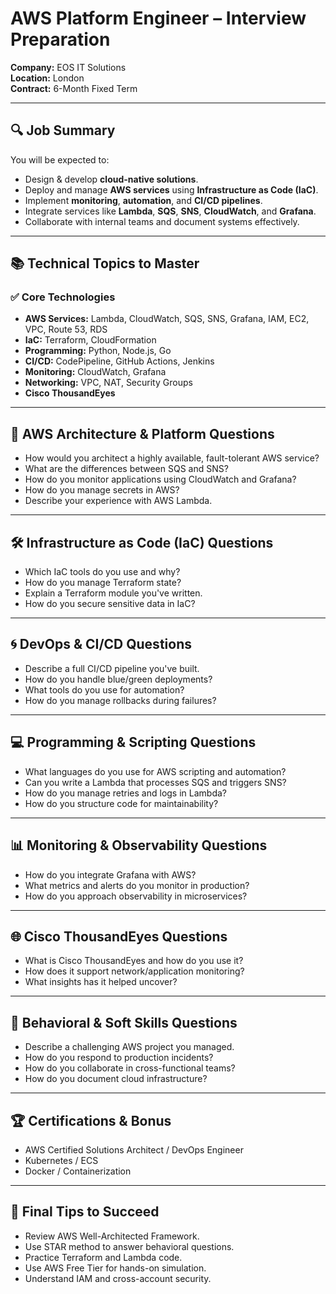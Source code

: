 # AWS Platform Engineer – Interview Preparation

**Company:** EOS IT Solutions  
**Location:** London  
**Contract:** 6-Month Fixed Term  

---

## 🔍 Job Summary

You will be expected to:
- Design & develop **cloud-native solutions**.
- Deploy and manage **AWS services** using **Infrastructure as Code (IaC)**.
- Implement **monitoring**, **automation**, and **CI/CD pipelines**.
- Integrate services like **Lambda**, **SQS**, **SNS**, **CloudWatch**, and **Grafana**.
- Collaborate with internal teams and document systems effectively.

---

## 📚 Technical Topics to Master

### ✅ Core Technologies
- **AWS Services:** Lambda, CloudWatch, SQS, SNS, Grafana, IAM, EC2, VPC, Route 53, RDS
- **IaC:** Terraform, CloudFormation
- **Programming:** Python, Node.js, Go
- **CI/CD:** CodePipeline, GitHub Actions, Jenkins
- **Monitoring:** CloudWatch, Grafana
- **Networking:** VPC, NAT, Security Groups
- **Cisco ThousandEyes**

---

## 📄 AWS Architecture & Platform Questions

- How would you architect a highly available, fault-tolerant AWS service?
- What are the differences between SQS and SNS?
- How do you monitor applications using CloudWatch and Grafana?
- How do you manage secrets in AWS?
- Describe your experience with AWS Lambda.

---

## 🛠 Infrastructure as Code (IaC) Questions

- Which IaC tools do you use and why?
- How do you manage Terraform state?
- Explain a Terraform module you've written.
- How do you secure sensitive data in IaC?

---

## 🌀 DevOps & CI/CD Questions

- Describe a full CI/CD pipeline you've built.
- How do you handle blue/green deployments?
- What tools do you use for automation?
- How do you manage rollbacks during failures?

---

## 💻 Programming & Scripting Questions

- What languages do you use for AWS scripting and automation?
- Can you write a Lambda that processes SQS and triggers SNS?
- How do you manage retries and logs in Lambda?
- How do you structure code for maintainability?

---

## 📊 Monitoring & Observability Questions

- How do you integrate Grafana with AWS?
- What metrics and alerts do you monitor in production?
- How do you approach observability in microservices?

---

## 🌐 Cisco ThousandEyes Questions

- What is Cisco ThousandEyes and how do you use it?
- How does it support network/application monitoring?
- What insights has it helped uncover?

---

## 📄 Behavioral & Soft Skills Questions

- Describe a challenging AWS project you managed.
- How do you respond to production incidents?
- How do you collaborate in cross-functional teams?
- How do you document cloud infrastructure?

---

## 🏆 Certifications & Bonus

- AWS Certified Solutions Architect / DevOps Engineer
- Kubernetes / ECS
- Docker / Containerization

---

## 🔑 Final Tips to Succeed

- Review AWS Well-Architected Framework.
- Use STAR method to answer behavioral questions.
- Practice Terraform and Lambda code.
- Use AWS Free Tier for hands-on simulation.
- Understand IAM and cross-account security.
